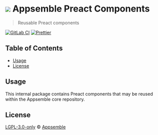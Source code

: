 # ![](https://gitlab.com/appsemble/appsemble/-/raw/0.21.2/config/assets/logo.svg) Appsemble Preact Components

> Reusable Preact components

[![GitLab CI](https://gitlab.com/appsemble/appsemble/badges/0.21.2/pipeline.svg)](https://gitlab.com/appsemble/appsemble/-/releases/0.21.2)
[![Prettier](https://img.shields.io/badge/code_style-prettier-ff69b4.svg)](https://prettier.io)

## Table of Contents

- [Usage](#usage)
- [License](#license)

## Usage

This internal package contains Preact components that may be reused within the Appsemble core
repository.

## License

[LGPL-3.0-only](https://gitlab.com/appsemble/appsemble/-/blob/0.21.2/LICENSE.md) ©
[Appsemble](https://appsemble.com)
